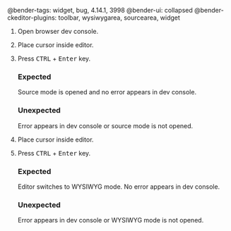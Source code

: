 @bender-tags: widget, bug, 4.14.1, 3998
@bender-ui: collapsed
@bender-ckeditor-plugins: toolbar, wysiwygarea, sourcearea, widget

1. Open browser dev console.

1. Place cursor inside editor.

1. Press <kbd>CTRL</kbd> + <kbd>Enter</kbd> key.

	### Expected

	Source mode is opened and no error appears in dev console.

	### Unexpected

	Error appears in dev console or source mode is not opened.

1. Place cursor inside editor.

1. Press <kbd>CTRL</kbd> + <kbd>Enter</kbd> key.

	### Expected

	Editor switches to WYSIWYG mode. No error appears in dev console.

	### Unexpected

	Error appears in dev console or WYSIWYG mode is not opened.
